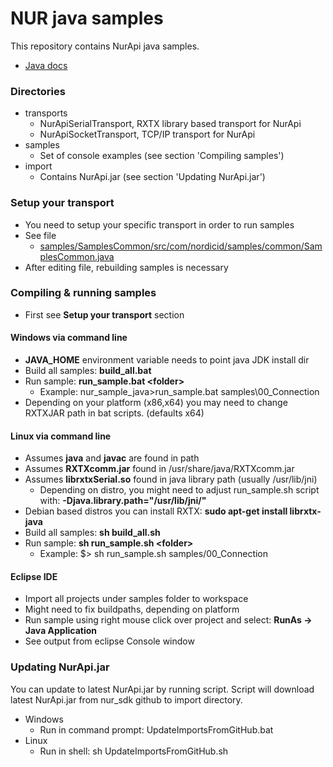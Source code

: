 # NUR java samples
This repository contains NurApi java samples. 
- [Java docs](https://github.com/NordicID/nur_sdk/tree/master/java)

### Directories
- transports
  - NurApiSerialTransport, RXTX library based transport for NurApi
  - NurApiSocketTransport, TCP/IP transport for NurApi
- samples
  - Set of console examples (see section 'Compiling samples')
- import
  - Contains NurApi.jar (see section 'Updating NurApi.jar')

### Setup your transport
- You need to setup your specific transport in order to run samples
- See file
  - [samples/SamplesCommon/src/com/nordicid/samples/common/SamplesCommon.java](samples/SamplesCommon/src/com/nordicid/samples/common/SamplesCommon.java)
- After editing file, rebuilding samples is necessary

### Compiling & running samples
- First see **Setup your transport** section

#### Windows via command line
  - **JAVA_HOME** environment variable needs to point java JDK install dir
  - Build all samples: **build_all.bat**
  - Run sample: **run_sample.bat \<folder>**
    - Example: nur_sample_java>run_sample.bat samples\00_Connection
  - Depending on your platform (x86,x64) you may need to change RXTXJAR path in bat scripts. (defaults x64)
  
#### Linux via command line
  - Assumes **java** and **javac** are found in path
  - Assumes **RXTXcomm.jar** found in /usr/share/java/RXTXcomm.jar
  - Assumes **librxtxSerial.so** found in java library path (usually /usr/lib/jni)
    - Depending on distro, you might need to adjust run_sample.sh script with: **-Djava.library.path="/usr/lib/jni/"**
  - Debian based distros you can install RXTX: **sudo apt-get install librxtx-java**
  - Build all samples: **sh build_all.sh**
  - Run sample: **sh run_sample.sh \<folder>**
    - Example: $> sh run_sample.sh samples/00_Connection
  
#### Eclipse IDE
  - Import all projects under samples folder to workspace
  - Might need to fix buildpaths, depending on platform
  - Run sample using right mouse click over project and select: **RunAs -> Java Application**
  - See output from eclipse Console window

### Updating NurApi.jar
You can update to latest NurApi.jar by running script.
Script will download latest NurApi.jar from nur_sdk github to import directory.

- Windows
  - Run in command prompt: UpdateImportsFromGitHub.bat
- Linux
  - Run in shell: sh UpdateImportsFromGitHub.sh
